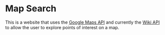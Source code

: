 

# Map Search

This is a website that uses the [Google Maps API](https://developers.google.com/maps/) 
and currently the [Wiki API](https://www.mediawiki.org/wiki/API:Main_page)
to allow the user to explore points of interest on a map.

